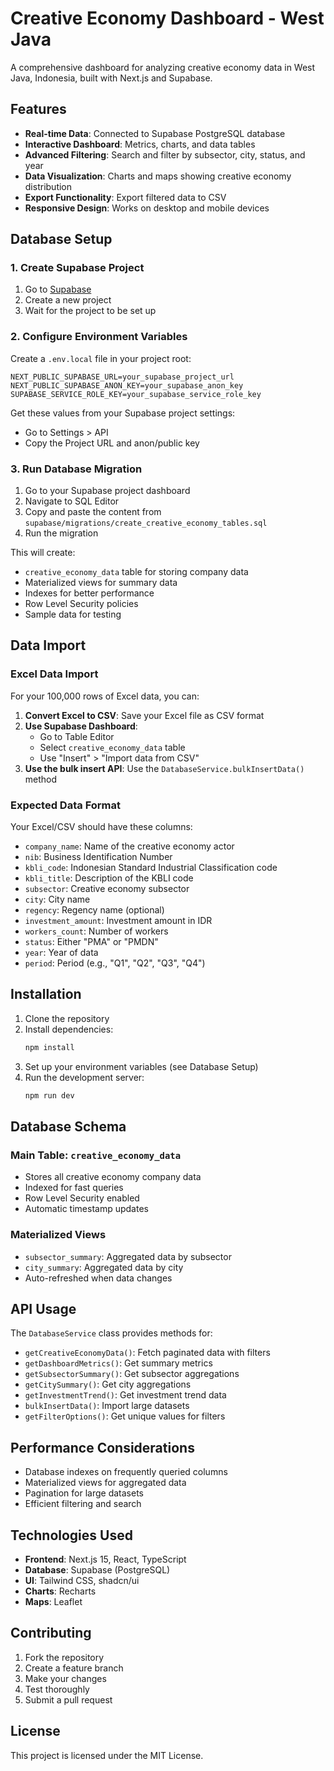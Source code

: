 # Creative Economy Dashboard - West Java

A comprehensive dashboard for analyzing creative economy data in West Java, Indonesia, built with Next.js and Supabase.

## Features

- **Real-time Data**: Connected to Supabase PostgreSQL database
- **Interactive Dashboard**: Metrics, charts, and data tables
- **Advanced Filtering**: Search and filter by subsector, city, status, and year
- **Data Visualization**: Charts and maps showing creative economy distribution
- **Export Functionality**: Export filtered data to CSV
- **Responsive Design**: Works on desktop and mobile devices

## Database Setup

### 1. Create Supabase Project

1. Go to [Supabase](https://app.supabase.com)
2. Create a new project
3. Wait for the project to be set up

### 2. Configure Environment Variables

Create a `.env.local` file in your project root:

```env
NEXT_PUBLIC_SUPABASE_URL=your_supabase_project_url
NEXT_PUBLIC_SUPABASE_ANON_KEY=your_supabase_anon_key
SUPABASE_SERVICE_ROLE_KEY=your_supabase_service_role_key
```

Get these values from your Supabase project settings:
- Go to Settings > API
- Copy the Project URL and anon/public key

### 3. Run Database Migration

1. Go to your Supabase project dashboard
2. Navigate to SQL Editor
3. Copy and paste the content from `supabase/migrations/create_creative_economy_tables.sql`
4. Run the migration

This will create:
- `creative_economy_data` table for storing company data
- Materialized views for summary data
- Indexes for better performance
- Row Level Security policies
- Sample data for testing

## Data Import

### Excel Data Import

For your 100,000 rows of Excel data, you can:

1. **Convert Excel to CSV**: Save your Excel file as CSV format
2. **Use Supabase Dashboard**: 
   - Go to Table Editor
   - Select `creative_economy_data` table
   - Use "Insert" > "Import data from CSV"
3. **Use the bulk insert API**: Use the `DatabaseService.bulkInsertData()` method

### Expected Data Format

Your Excel/CSV should have these columns:
- `company_name`: Name of the creative economy actor
- `nib`: Business Identification Number
- `kbli_code`: Indonesian Standard Industrial Classification code
- `kbli_title`: Description of the KBLI code
- `subsector`: Creative economy subsector
- `city`: City name
- `regency`: Regency name (optional)
- `investment_amount`: Investment amount in IDR
- `workers_count`: Number of workers
- `status`: Either "PMA" or "PMDN"
- `year`: Year of data
- `period`: Period (e.g., "Q1", "Q2", "Q3", "Q4")

## Installation

1. Clone the repository
2. Install dependencies:
   ```bash
   npm install
   ```
3. Set up your environment variables (see Database Setup)
4. Run the development server:
   ```bash
   npm run dev
   ```

## Database Schema

### Main Table: `creative_economy_data`

- Stores all creative economy company data
- Indexed for fast queries
- Row Level Security enabled
- Automatic timestamp updates

### Materialized Views

- `subsector_summary`: Aggregated data by subsector
- `city_summary`: Aggregated data by city
- Auto-refreshed when data changes

## API Usage

The `DatabaseService` class provides methods for:

- `getCreativeEconomyData()`: Fetch paginated data with filters
- `getDashboardMetrics()`: Get summary metrics
- `getSubsectorSummary()`: Get subsector aggregations
- `getCitySummary()`: Get city aggregations
- `getInvestmentTrend()`: Get investment trend data
- `bulkInsertData()`: Import large datasets
- `getFilterOptions()`: Get unique values for filters

## Performance Considerations

- Database indexes on frequently queried columns
- Materialized views for aggregated data
- Pagination for large datasets
- Efficient filtering and search

## Technologies Used

- **Frontend**: Next.js 15, React, TypeScript
- **Database**: Supabase (PostgreSQL)
- **UI**: Tailwind CSS, shadcn/ui
- **Charts**: Recharts
- **Maps**: Leaflet

## Contributing

1. Fork the repository
2. Create a feature branch
3. Make your changes
4. Test thoroughly
5. Submit a pull request

## License

This project is licensed under the MIT License.